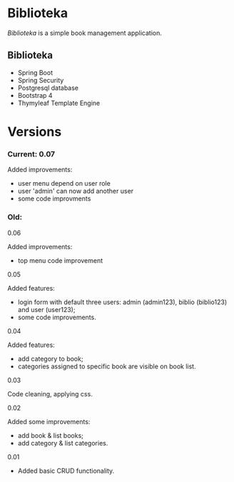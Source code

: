 # Biblioteka

*Biblioteka* is a simple book management application.


## Biblioteka

- Spring Boot
- Spring Security
- Postgresql database
- Bootstrap 4
- Thymyleaf Template Engine



# Versions
### Current:  0.07

Added improvements:
* user menu depend on user role
* user 'admin' can now add another user
* some code improvments

### Old:
0.06

Added improvements:
* top menu code improvement


0.05

Added features:
* login form with default three users: admin (admin123), biblio (biblio123) and user (user123);
* some code improvements.



0.04

Added features:
* add category to book;
* categories assigned to specific book are visible on book list.


0.03

Code cleaning, applying css.


0.02 

Added some improvements:
* add book & list books;
* add category & list categories.

0.01
* Added basic CRUD functionality.
